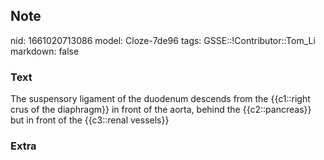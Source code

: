 ## Note
nid: 1661020713086
model: Cloze-7de96
tags: GSSE::!Contributor::Tom_Li
markdown: false

### Text
<div>
  The suspensory ligament of the duodenum descends from the
  {{c1::right crus of the diaphragm}} in front of the aorta, behind
  the {{c2::pancreas}} but in front of the {{c3::renal vessels}}
</div>

### Extra

